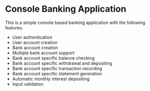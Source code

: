 # Console Banking Application

This is a simple console based banking application with the following features.

- User authentication
- User account creation
- Bank account creation
- Multiple bank account support
- Bank account specific balance checking
- Bank account specific withdrawal and depositing
- Bank account specific transaction recording
- Bank account specific statement generation
- Automatic monthly interest depositing
- Input validation
